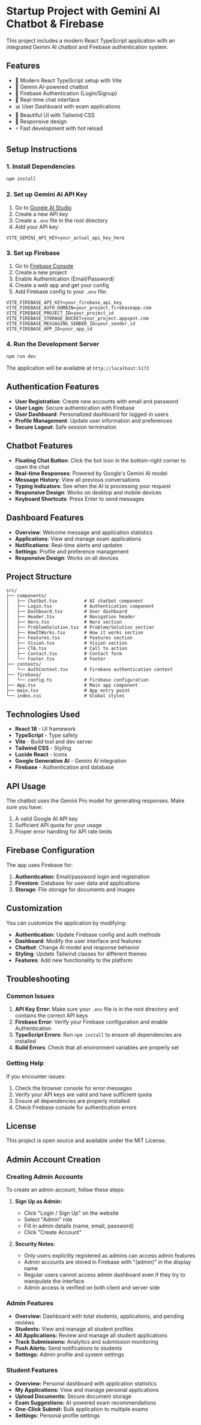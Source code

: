 # Startup Project with Gemini AI Chatbot & Firebase

This project includes a modern React TypeScript application with an integrated Gemini AI chatbot and Firebase authentication system.

## Features

- 🚀 Modern React TypeScript setup with Vite
- 🤖 Gemini AI-powered chatbot
- 🔐 Firebase Authentication (Login/Signup)
- 💬 Real-time chat interface
- 📊 User Dashboard with exam applications
- 🎨 Beautiful UI with Tailwind CSS
- 📱 Responsive design
- ⚡ Fast development with hot reload

## Setup Instructions

### 1. Install Dependencies

```bash
npm install
```

### 2. Set up Gemini AI API Key

1. Go to [Google AI Studio](https://makersuite.google.com/app/apikey)
2. Create a new API key
3. Create a `.env` file in the root directory
4. Add your API key:

```env
VITE_GEMINI_API_KEY=your_actual_api_key_here
```

### 3. Set up Firebase

1. Go to [Firebase Console](https://console.firebase.google.com/)
2. Create a new project
3. Enable Authentication (Email/Password)
4. Create a web app and get your config
5. Add Firebase config to your `.env` file:

```env
VITE_FIREBASE_API_KEY=your_firebase_api_key
VITE_FIREBASE_AUTH_DOMAIN=your_project.firebaseapp.com
VITE_FIREBASE_PROJECT_ID=your_project_id
VITE_FIREBASE_STORAGE_BUCKET=your_project.appspot.com
VITE_FIREBASE_MESSAGING_SENDER_ID=your_sender_id
VITE_FIREBASE_APP_ID=your_app_id
```

### 4. Run the Development Server

```bash
npm run dev
```

The application will be available at `http://localhost:5173`

## Authentication Features

- **User Registration**: Create new accounts with email and password
- **User Login**: Secure authentication with Firebase
- **User Dashboard**: Personalized dashboard for logged-in users
- **Profile Management**: Update user information and preferences
- **Secure Logout**: Safe session termination

## Chatbot Features

- **Floating Chat Button**: Click the bot icon in the bottom-right corner to open the chat
- **Real-time Responses**: Powered by Google's Gemini AI model
- **Message History**: View all previous conversations
- **Typing Indicators**: See when the AI is processing your request
- **Responsive Design**: Works on desktop and mobile devices
- **Keyboard Shortcuts**: Press Enter to send messages

## Dashboard Features

- **Overview**: Welcome message and application statistics
- **Applications**: View and manage exam applications
- **Notifications**: Real-time alerts and updates
- **Settings**: Profile and preference management
- **Responsive Design**: Works on all devices

## Project Structure

```
src/
├── components/
│   ├── Chatbot.tsx          # AI chatbot component
│   ├── Login.tsx            # Authentication component
│   ├── Dashboard.tsx        # User dashboard
│   ├── Header.tsx           # Navigation header
│   ├── Hero.tsx             # Hero section
│   ├── ProblemSolution.tsx  # Problem/Solution section
│   ├── HowItWorks.tsx       # How it works section
│   ├── Features.tsx         # Features section
│   ├── Vision.tsx           # Vision section
│   ├── CTA.tsx              # Call to action
│   ├── Contact.tsx          # Contact form
│   └── Footer.tsx           # Footer
├── contexts/
│   └── AuthContext.tsx      # Firebase authentication context
├── firebase/
│   └── config.ts            # Firebase configuration
├── App.tsx                  # Main app component
├── main.tsx                 # App entry point
└── index.css                # Global styles
```

## Technologies Used

- **React 18** - UI framework
- **TypeScript** - Type safety
- **Vite** - Build tool and dev server
- **Tailwind CSS** - Styling
- **Lucide React** - Icons
- **Google Generative AI** - Gemini AI integration
- **Firebase** - Authentication and database

## API Usage

The chatbot uses the Gemini Pro model for generating responses. Make sure you have:

1. A valid Google AI API key
2. Sufficient API quota for your usage
3. Proper error handling for API rate limits

## Firebase Configuration

The app uses Firebase for:

1. **Authentication**: Email/password login and registration
2. **Firestore**: Database for user data and applications
3. **Storage**: File storage for documents and images

## Customization

You can customize the application by modifying:

- **Authentication**: Update Firebase config and auth methods
- **Dashboard**: Modify the user interface and features
- **Chatbot**: Change AI model and response behavior
- **Styling**: Update Tailwind classes for different themes
- **Features**: Add new functionality to the platform

## Troubleshooting

### Common Issues

1. **API Key Error**: Make sure your `.env` file is in the root directory and contains the correct API keys
2. **Firebase Error**: Verify your Firebase configuration and enable Authentication
3. **TypeScript Errors**: Run `npm install` to ensure all dependencies are installed
4. **Build Errors**: Check that all environment variables are properly set

### Getting Help

If you encounter issues:

1. Check the browser console for error messages
2. Verify your API keys are valid and have sufficient quota
3. Ensure all dependencies are properly installed
4. Check Firebase console for authentication errors

## License

This project is open source and available under the MIT License. 

## Admin Account Creation

### Creating Admin Accounts
To create an admin account, follow these steps:

1. **Sign Up as Admin:**
   - Click "Login / Sign Up" on the website
   - Select "Admin" role
   - Fill in admin details (name, email, password)
   - Click "Create Account"

2. **Security Notes:**
   - Only users explicitly registered as admins can access admin features
   - Admin accounts are stored in Firebase with "(admin)" in the display name
   - Regular users cannot access admin dashboard even if they try to manipulate the interface
   - Admin access is verified on both client and server side

### Admin Features
- **Overview:** Dashboard with total students, applications, and pending reviews
- **Students:** View and manage all student profiles
- **All Applications:** Review and manage all student applications
- **Track Submissions:** Analytics and submission monitoring
- **Push Alerts:** Send notifications to students
- **Settings:** Admin profile and system settings

### Student Features
- **Overview:** Personal dashboard with application statistics
- **My Applications:** View and manage personal applications
- **Upload Documents:** Secure document storage
- **Exam Suggestions:** AI-powered exam recommendations
- **One-Click Submit:** Bulk application to multiple exams
- **Settings:** Personal profile settings 